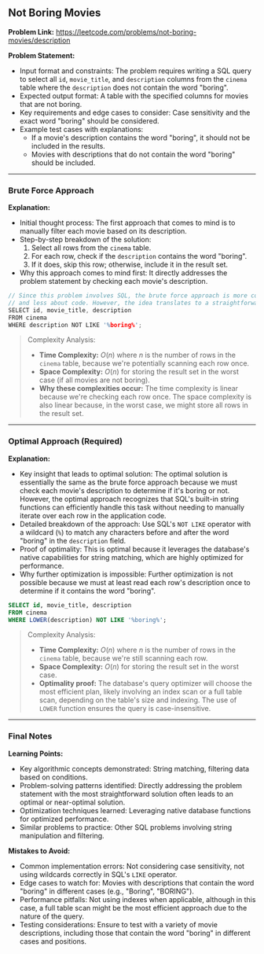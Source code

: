 ## Not Boring Movies

**Problem Link:** https://leetcode.com/problems/not-boring-movies/description

**Problem Statement:**
- Input format and constraints: The problem requires writing a SQL query to select all `id`, `movie_title`, and `description` columns from the `cinema` table where the `description` does not contain the word "boring".
- Expected output format: A table with the specified columns for movies that are not boring.
- Key requirements and edge cases to consider: Case sensitivity and the exact word "boring" should be considered.
- Example test cases with explanations: 
  - If a movie's description contains the word "boring", it should not be included in the results.
  - Movies with descriptions that do not contain the word "boring" should be included.

---

### Brute Force Approach

**Explanation:**
- Initial thought process: The first approach that comes to mind is to manually filter each movie based on its description.
- Step-by-step breakdown of the solution: 
  1. Select all rows from the `cinema` table.
  2. For each row, check if the `description` contains the word "boring".
  3. If it does, skip this row; otherwise, include it in the result set.
- Why this approach comes to mind first: It directly addresses the problem statement by checking each movie's description.

```cpp
// Since this problem involves SQL, the brute force approach is more conceptual
// and less about code. However, the idea translates to a straightforward SQL query:
SELECT id, movie_title, description
FROM cinema
WHERE description NOT LIKE '%boring%';
```

> Complexity Analysis:
> - **Time Complexity:** $O(n)$ where $n$ is the number of rows in the `cinema` table, because we're potentially scanning each row once.
> - **Space Complexity:** $O(n)$ for storing the result set in the worst case (if all movies are not boring).
> - **Why these complexities occur:** The time complexity is linear because we're checking each row once. The space complexity is also linear because, in the worst case, we might store all rows in the result set.

---

### Optimal Approach (Required)

**Explanation:**
- Key insight that leads to optimal solution: The optimal solution is essentially the same as the brute force approach because we must check each movie's description to determine if it's boring or not. However, the optimal approach recognizes that SQL's built-in string functions can efficiently handle this task without needing to manually iterate over each row in the application code.
- Detailed breakdown of the approach: Use SQL's `NOT LIKE` operator with a wildcard (`%`) to match any characters before and after the word "boring" in the `description` field.
- Proof of optimality: This is optimal because it leverages the database's native capabilities for string matching, which are highly optimized for performance.
- Why further optimization is impossible: Further optimization is not possible because we must at least read each row's description once to determine if it contains the word "boring".

```sql
SELECT id, movie_title, description
FROM cinema
WHERE LOWER(description) NOT LIKE '%boring%';
```

> Complexity Analysis:
> - **Time Complexity:** $O(n)$ where $n$ is the number of rows in the `cinema` table, because we're still scanning each row.
> - **Space Complexity:** $O(n)$ for storing the result set in the worst case.
> - **Optimality proof:** The database's query optimizer will choose the most efficient plan, likely involving an index scan or a full table scan, depending on the table's size and indexing. The use of `LOWER` function ensures the query is case-insensitive.

---

### Final Notes

**Learning Points:**
- Key algorithmic concepts demonstrated: String matching, filtering data based on conditions.
- Problem-solving patterns identified: Directly addressing the problem statement with the most straightforward solution often leads to an optimal or near-optimal solution.
- Optimization techniques learned: Leveraging native database functions for optimized performance.
- Similar problems to practice: Other SQL problems involving string manipulation and filtering.

**Mistakes to Avoid:**
- Common implementation errors: Not considering case sensitivity, not using wildcards correctly in SQL's `LIKE` operator.
- Edge cases to watch for: Movies with descriptions that contain the word "boring" in different cases (e.g., "Boring", "BORING").
- Performance pitfalls: Not using indexes when applicable, although in this case, a full table scan might be the most efficient approach due to the nature of the query.
- Testing considerations: Ensure to test with a variety of movie descriptions, including those that contain the word "boring" in different cases and positions.